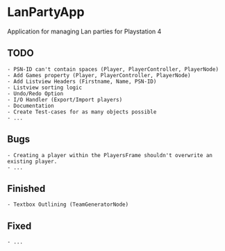 # LanPartyApp
Application for managing Lan parties for Playstation 4

## TODO
	- PSN-ID can't contain spaces (Player, PlayerController, PlayerNode)
	- Add Games property (Player, PlayerController, PlayerNode)
	- Add Listview Headers (Firstname, Name, PSN-ID)
	- Listview sorting logic
	- Undo/Redo Option
	- I/O Handler (Export/Import players)
	- Documentation
	- Create Test-cases for as many objects possible
	- ...

## Bugs
	- Creating a player within the PlayersFrame shouldn't overwrite an existing player.
	- ...

## Finished
	- Textbox Outlining (TeamGeneratorNode)
	
## Fixed
	- ...